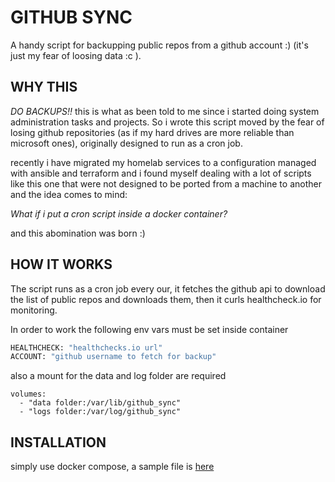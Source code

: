 # GITHUB SYNC

A handy script for backupping public repos from a github account :) (it's just my fear of loosing data :c ).

## WHY THIS

*DO BACKUPS!!* this is what as been told to me since i started doing system administration tasks and projects. So i wrote this script moved by the fear of losing github repositories (as if my hard drives are more reliable than microsoft ones), originally designed to run as a cron job.

recently i have migrated my homelab services to a configuration managed with ansible and terraform and i found myself dealing with a lot of scripts like this one that were not designed to be ported from a machine to another and the idea comes to mind:

*What if i put a cron script inside a docker container?*

and this abomination was born :)

## HOW IT WORKS

The script runs as a cron job every our, it fetches the github api to download the list of public repos and downloads them, then it curls healthcheck.io for monitoring.

In order to work the following env vars must be set inside container

```bash
HEALTHCHECK: "healthchecks.io url"
ACCOUNT: "github username to fetch for backup"
```

also a mount for the data and log folder are required

```docker-compose
volumes:
  - "data folder:/var/lib/github_sync"
  - "logs folder:/var/log/github_sync"
```

## INSTALLATION

simply use docker compose, a sample file is [here](./docker-compose.yml.sample)
